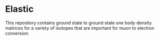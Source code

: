 # Elastic
This repository contains ground state to ground state one body density matrices for a variety of isotopes that are important for muon to electron conversion.
